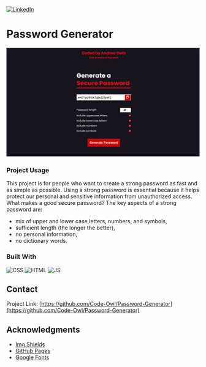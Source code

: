 <a name="readme-top"></a>

[![LinkedIn][linkedin-shield]][linkedin-url]

<!-- ABOUT THE PROJECT -->

# Password Generator

[![Password-Generator][product-screenshot]](https://code-owl.github.io/Password-Generator/)

### Project Usage

This project is for people who want to create a strong password as fast and as simple as possible. Using a strong password is essential because it helps protect our personal and sensitive information from unauthorized access. What makes a good secure password? The key aspects of a strong password are:

- mix of upper and lower case letters, numbers, and symbols,
- sufficient length (the longer the better),
- no personal information,
- no dictionary words.

### Built With

![CSS][CSS-shield]
![HTML][HTML-shield]
![JS][JS-shield]

<!-- CONTACT -->

## Contact

Project Link: [https://github.com/Code-Owl/Password-Generator](https://github.com/Code-Owl/Password-Generator)

<!-- ACKNOWLEDGMENTS -->

## Acknowledgments

- [Img Shields](https://shields.io)
- [GitHub Pages](https://pages.github.com)
- [Google Fonts](https://fonts.google.com/)

<!-- MARKDOWN LINKS & IMAGES -->

[linkedin-shield]: https://img.shields.io/badge/-LinkedIn-black.svg?style=for-the-badge&logo=linkedin&colorB=555
[linkedin-url]: https://example.com
[product-screenshot]: images/pw-gen-screenshot.png
[HTML-shield]: https://img.shields.io/badge/HTML-orange
[CSS-shield]: https://img.shields.io/badge/CSS-blue
[JS-shield]: https://img.shields.io/badge/JavaScript-yellow
